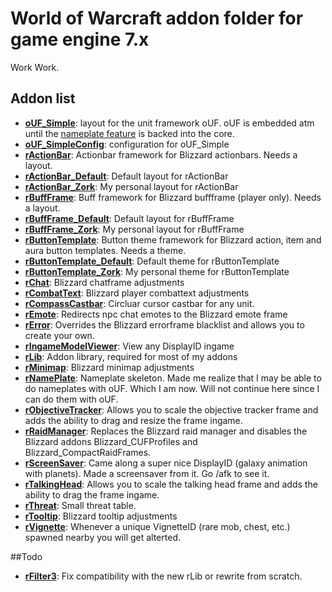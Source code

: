 # World of Warcraft addon folder for game engine 7.x

Work Work.

## Addon list

* **[oUF_Simple](http://www.wowinterface.com/downloads/info14831-oUF_Simple.html)**: layout for the unit framework oUF. oUF is embedded atm until the [nameplate feature](https://github.com/oUF-wow/oUF/pull/312) is backed into the core.
* **[oUF_SimpleConfig](http://www.wowinterface.com/downloads/info24264-oUF_SimpleConfig.html)**: configuration for oUF_Simple
* **[rActionBar](http://www.wowinterface.com/downloads/info12168-rActionBar.html)**: Actionbar framework for Blizzard actionbars. Needs a layout.
* **[rActionBar_Default](http://www.wowinterface.com/downloads/info24245-rActionBar_Default.html)**: Default layout for rActionBar
* **[rActionBar_Zork](http://www.wowinterface.com/downloads/info24246-rActionBar_Zork.html)**: My personal layout for rActionBar
* **[rBuffFrame](http://www.wowinterface.com/downloads/info18783-rBuffFrame.html)**: Buff framework for Blizzard buffframe (player only). Needs a layout.
* **[rBuffFrame_Default](http://www.wowinterface.com/downloads/info24247-rBuffFrame_Default.html)**: Default layout for rBuffFrame
* **[rBuffFrame_Zork](http://www.wowinterface.com/downloads/info24248-rBuffFrame_Zork.html)**: My personal layout for rBuffFrame
* **[rButtonTemplate](http://www.wowinterface.com/downloads/info12024-rButtonTemplate.html)**: Button theme framework for Blizzard action, item and aura button templates. Needs a theme.
* **[rButtonTemplate_Default](http://www.wowinterface.com/downloads/info24249-rButtonTemplate_Default.html)**: Default theme for rButtonTemplate
* **[rButtonTemplate_Zork](http://www.wowinterface.com/downloads/info24250-rButtonTemplate_Zork.html)**: My personal theme for rButtonTemplate
* **[rChat](http://www.wowinterface.com/downloads/info18319-rChat.html)**: Blizzard chatframe adjustments
* **[rCombatText](http://www.wowinterface.com/downloads/info24251-rCombatText.html)**: Blizzard player combattext adjustments
* **[rCompassCastbar](http://www.wowinterface.com/downloads/info23017-rCompassCastbar.html)**: Circluar cursor castbar for any unit.
* **[rEmote](http://www.wowinterface.com/downloads/info24254-rEmote.html)**: Redirects npc chat emotes to the Blizzard emote frame
* **[rError](http://www.wowinterface.com/downloads/info24253-rError.html)**: Overrides the Blizzard errorframe blacklist and allows you to create your own.
* **[rIngameModelViewer](http://www.wowinterface.com/downloads/info18393-rIngameModelViewer.html)**: View any DisplayID ingame
* **[rLib](http://www.wowinterface.com/downloads/info24242-rLib.html)**: Addon library, required for most of my addons
* **[rMinimap](http://www.wowinterface.com/downloads/info11253-rMinimap.html)**: Blizzard minimap adjustments
* **[rNamePlate](https://github.com/zorker/rothui/tree/master/wow7.0/rNamePlate)**: Nameplate skeleton. Made me realize that I may be able to do nameplates with oUF. Which I am now. Will not continue here since I can do them with oUF.
* **[rObjectiveTracker](http://www.wowinterface.com/downloads/info18322-rObjectiveTracker.html)**: Allows you to scale the objective tracker frame and adds the ability to drag and resize the frame ingame.
* **[rRaidManager](http://www.wowinterface.com/downloads/info22236-rRaidManager.html)**: Replaces the Blizzard raid manager and disables the Blizzard addons Blizzard_CUFProfiles and Blizzard_CompactRaidFrames.
* **[rScreenSaver](http://www.wowinterface.com/downloads/info24244-rScreenSaver.html)**: Came along a super nice DisplayID (galaxy animation with planets). Made a screensaver from it. Go /afk to see it.
* **[rTalkingHead](http://www.wowinterface.com/downloads/info24243-rTalkingHead.html)**: Allows you to scale the talking head frame and adds the ability to drag the frame ingame.
* **[rThreat](http://www.wowinterface.com/downloads/info19263-rThreat.html)**: Small threat table.
* **[rTooltip](http://www.wowinterface.com/downloads/info22501-rTooltip.html)**: Blizzard tooltip adjustments
* **[rVignette](http://www.wowinterface.com/downloads/info23282-rVignette.html)**: Whenever a unique VignetteID (rare mob, chest, etc.) spawned nearby you will get alterted.

##Todo

* **[rFilter3](http://www.wowinterface.com/downloads/info13006-rFilter3.html)**: Fix compatibility with the new rLib or rewrite from scratch.

